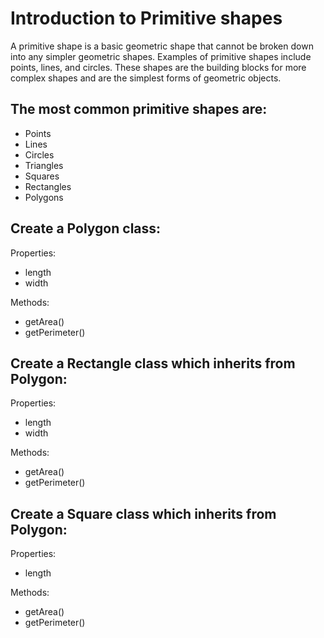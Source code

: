 # Introduction to Primitive shapes

A primitive shape is a basic geometric shape that cannot be broken down into any simpler geometric shapes. Examples of primitive shapes include points, lines, and circles. These shapes are the building blocks for more complex shapes and are the simplest forms of geometric objects.

## The most common primitive shapes are:

- Points
- Lines
- Circles
- Triangles
- Squares
- Rectangles
- Polygons

## Create a Polygon class:

Properties:

- length
- width

Methods:

- getArea()
- getPerimeter()

## Create a Rectangle class which inherits from Polygon:

Properties:
- length
- width

Methods:
- getArea()
- getPerimeter()

## Create a Square class which inherits from Polygon:

Properties:
- length

Methods:
- getArea()
- getPerimeter()




